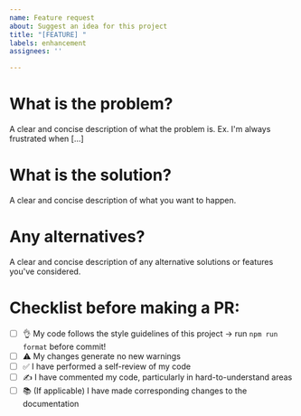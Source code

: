 ```yaml
---
name: Feature request
about: Suggest an idea for this project
title: "[FEATURE] "
labels: enhancement
assignees: ''

---
```


# What is the problem?
A clear and concise description of what the problem is. Ex. I'm always frustrated when [...]

# What is the solution?
A clear and concise description of what you want to happen.

# Any alternatives?
A clear and concise description of any alternative solutions or features you've considered.

# Checklist before making a PR:
- [ ] 👌 My code follows the style guidelines of this project -> run `npm run format` before commit!
- [ ] ⚠️ My changes generate no new warnings
- [ ] ✅ I have performed a self-review of my code
- [ ] ✍️ I have commented my code, particularly in hard-to-understand areas
- [ ] 📚 (If applicable) I have made corresponding changes to the documentation
